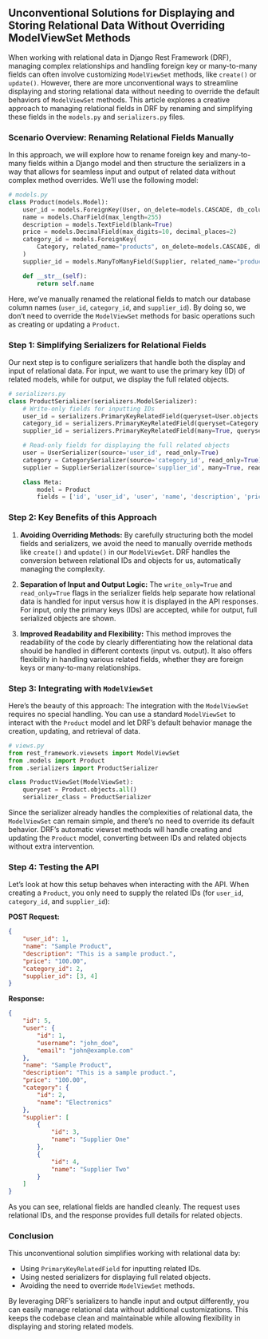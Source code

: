 ## Unconventional Solutions for Displaying and Storing Relational Data Without Overriding ModelViewSet Methods

When working with relational data in Django Rest Framework (DRF), managing complex relationships and handling foreign key or many-to-many fields can often involve customizing `ModelViewSet` methods, like `create()` or `update()`. However, there are more unconventional ways to streamline displaying and storing relational data without needing to override the default behaviors of `ModelViewSet` methods. This article explores a creative approach to managing relational fields in DRF by renaming and simplifying these fields in the `models.py` and `serializers.py` files.

### Scenario Overview: Renaming Relational Fields Manually

In this approach, we will explore how to rename foreign key and many-to-many fields within a Django model and then structure the serializers in a way that allows for seamless input and output of related data without complex method overrides. We’ll use the following model:

```python
# models.py
class Product(models.Model):
    user_id = models.ForeignKey(User, on_delete=models.CASCADE, db_column='user_id')
    name = models.CharField(max_length=255)
    description = models.TextField(blank=True)
    price = models.DecimalField(max_digits=10, decimal_places=2)
    category_id = models.ForeignKey(
        Category, related_name="products", on_delete=models.CASCADE, db_column="category_id"
    )
    supplier_id = models.ManyToManyField(Supplier, related_name="products", db_column="supplier_id")

    def __str__(self):
        return self.name
```

Here, we’ve manually renamed the relational fields to match our database column names (`user_id`, `category_id`, and `supplier_id`). By doing so, we don’t need to override the `ModelViewSet` methods for basic operations such as creating or updating a `Product`.

### Step 1: Simplifying Serializers for Relational Fields

Our next step is to configure serializers that handle both the display and input of relational data. For input, we want to use the primary key (ID) of related models, while for output, we display the full related objects.

```python
# serializers.py
class ProductSerializer(serializers.ModelSerializer):
    # Write-only fields for inputting IDs
    user_id = serializers.PrimaryKeyRelatedField(queryset=User.objects.all(), write_only=True)
    category_id = serializers.PrimaryKeyRelatedField(queryset=Category.objects.all(), write_only=True)
    supplier_id = serializers.PrimaryKeyRelatedField(many=True, queryset=Supplier.objects.all(), write_only=True, allow_empty=False)

    # Read-only fields for displaying the full related objects
    user = UserSerializer(source='user_id', read_only=True)
    category = CategorySerializer(source='category_id', read_only=True)
    supplier = SupplierSerializer(source='supplier_id', many=True, read_only=True)

    class Meta:
        model = Product
        fields = ['id', 'user_id', 'user', 'name', 'description', 'price', 'category_id', 'category', 'supplier_id', 'supplier']
```

### Step 2: Key Benefits of this Approach

1. **Avoiding Overriding Methods:**
   By carefully structuring both the model fields and serializers, we avoid the need to manually override methods like `create()` and `update()` in our `ModelViewSet`. DRF handles the conversion between relational IDs and objects for us, automatically managing the complexity.

2. **Separation of Input and Output Logic:**
   The `write_only=True` and `read_only=True` flags in the serializer fields help separate how relational data is handled for input versus how it is displayed in the API responses. For input, only the primary keys (IDs) are accepted, while for output, full serialized objects are shown.

3. **Improved Readability and Flexibility:**
   This method improves the readability of the code by clearly differentiating how the relational data should be handled in different contexts (input vs. output). It also offers flexibility in handling various related fields, whether they are foreign keys or many-to-many relationships.

### Step 3: Integrating with `ModelViewSet`

Here’s the beauty of this approach: The integration with the `ModelViewSet` requires no special handling. You can use a standard `ModelViewSet` to interact with the `Product` model and let DRF’s default behavior manage the creation, updating, and retrieval of data.

```python
# views.py
from rest_framework.viewsets import ModelViewSet
from .models import Product
from .serializers import ProductSerializer

class ProductViewSet(ModelViewSet):
    queryset = Product.objects.all()
    serializer_class = ProductSerializer
```

Since the serializer already handles the complexities of relational data, the `ModelViewSet` can remain simple, and there’s no need to override its default behavior. DRF’s automatic viewset methods will handle creating and updating the `Product` model, converting between IDs and related objects without extra intervention.

### Step 4: Testing the API

Let’s look at how this setup behaves when interacting with the API. When creating a `Product`, you only need to supply the related IDs (for `user_id`, `category_id`, and `supplier_id`):

**POST Request:**
```json
{
    "user_id": 1,
    "name": "Sample Product",
    "description": "This is a sample product.",
    "price": "100.00",
    "category_id": 2,
    "supplier_id": [3, 4]
}
```

**Response:**
```json
{
    "id": 5,
    "user": {
        "id": 1,
        "username": "john_doe",
        "email": "john@example.com"
    },
    "name": "Sample Product",
    "description": "This is a sample product.",
    "price": "100.00",
    "category": {
        "id": 2,
        "name": "Electronics"
    },
    "supplier": [
        {
            "id": 3,
            "name": "Supplier One"
        },
        {
            "id": 4,
            "name": "Supplier Two"
        }
    ]
}
```

As you can see, relational fields are handled cleanly. The request uses relational IDs, and the response provides full details for related objects.

### Conclusion

This unconventional solution simplifies working with relational data by:
- Using `PrimaryKeyRelatedField` for inputting related IDs.
- Using nested serializers for displaying full related objects.
- Avoiding the need to override `ModelViewSet` methods.

By leveraging DRF’s serializers to handle input and output differently, you can easily manage relational data without additional customizations. This keeps the codebase clean and maintainable while allowing flexibility in displaying and storing related models.